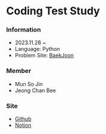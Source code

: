 # Coding Test Study

### Information
- 2023.11.28 ~
- Language: Python
- Problem Site: [BaekJoon](https://www.acmicpc.net/)

### Member
- Mun So Jin
- Jeong Chan Bee

### Site
- [Github](https://github.com/chanbee72/CoTeSt)
- [Notion](https://www.notion.so/ffbb15a06e444eceabb47e7951bf45fb)
